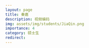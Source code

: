 ```yaml
---
layout: page
title: 秦嘉
description: 视频编码
img: assets/img/students/JiaQin.png
importance: 4
category: 硕士生
redirect:
---
```

